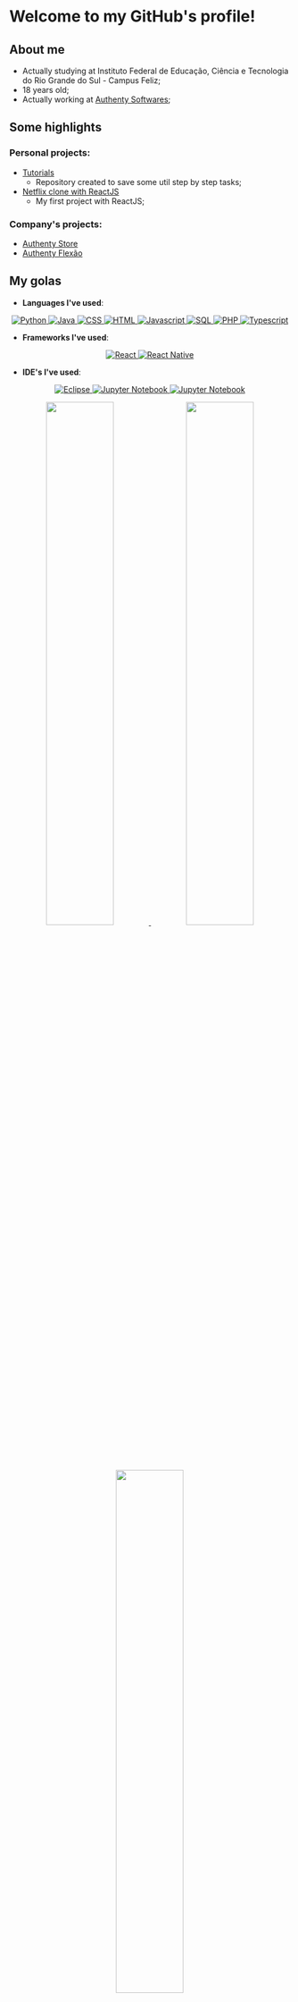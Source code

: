 # Welcome to my GitHub's profile!
## About me
* Actually studying at Instituto Federal de Educação, Ciência e Tecnologia do Rio Grande do Sul - Campus Feliz;
* 18 years old;
* Actually working at [Authenty Softwares](http://authenty.com.br);

## Some highlights
### Personal projects:
* [Tutorials](https://github.com/OtavioMaldaner/tutoriais)
  * Repository created to save some util step by step tasks;
* [Netflix clone with ReactJS](https://github.com/OtavioMaldaner/Clone-Netflix)
  * My first project with ReactJS;

### Company's projects:
* [Authenty Store](http://store.authenty.com.br/store)
* [Authenty Flexão](https://www.authenty.com.br/WebApps/FlexaoSimples/)

## My golas
* **Languages I've used**:
<p align="center">
    <a href="https://github.com/OtavioMaldaner">
        <img alt="Python" src="https://img.shields.io/badge/python-%230d1117.svg?style=for-the-badge&logo=python"/>
        <img alt="Java" src="https://img.shields.io/badge/java-%230d1117.svg?style=for-the-badge&logo=java"/>
        <img alt="CSS" src="https://img.shields.io/badge/css3-%230d1117.svg?style=for-the-badge&logo=css3&logoColor=1572B6"/>
        <img alt="HTML" src="https://img.shields.io/badge/html5-%230d1117.svg?style=for-the-badge&logo=html5"/>
        <img alt="Javascript" src="https://img.shields.io/badge/javascript-%230d1117.svg?style=for-the-badge&logo=javascript"/>
        <img alt="SQL" src="https://img.shields.io/badge/sql-%230d1117.svg?style=for-the-badge&logo=sql"/>
        <img alt="PHP" src="https://img.shields.io/badge/php-%230d1117.svg?style=for-the-badge&logo=php"/>
        <img alt="Typescript" src="https://img.shields.io/badge/typescript-%230d1117.svg?style=for-the-badge&logo=typescript"/>
    </a>
</p>

* **Frameworks I've used**:
<p align="center">
    <a href="https://github.com/OtavioMaldaner">
        <img alt="React" src="https://img.shields.io/badge/react-%230d1117.svg?style=for-the-badge&logo=react"/>
        <img alt="React Native" src="https://img.shields.io/badge/react%20native-%230d1117.svg?style=for-the-badge&logo=react"/>
    </a>
</p>

* **IDE's I've used**:
<p align="center">
    <a href="https://github.com/OtavioMaldaner">
        <img alt="Eclipse" src="https://img.shields.io/badge/Eclipse-%230d1117.svg?style=for-the-badge&logo=Eclipse"/>
        <img alt="Jupyter Notebook" src="https://img.shields.io/badge/jupyter-%230d1117.svg?style=for-the-badge&logo=jupyter"/>
        <img alt="Jupyter Notebook" src="https://img.shields.io/badge/Visual%20Studio%20Code-%230d1117.svg?style=for-the-badge&logo=visual-studio-code"/>
    </a>
</p>

<p align="center">
    <a href="https://github.com/OtavioMaldaner">
        <img width="49%" src="https://github-readme-streak-stats.herokuapp.com?user=OtavioMaldaner&theme=github-dark-blue&hide_border=true&date_format=M%20j%5B%2C%20Y%5D&background=00000000&stroke=055edb&border=055edb&fire=055edb&ring=055edb&sideLabels=39686F&currStreakLabel=39686F&currStreakNum=39686F"/>
        <img width="49%" src="https://github-readme-stats.vercel.app/api?username=OtavioMaldaner&show_icons=true&theme=transparent&include_all_commits=true&count_private=true&hide_border=true"/>
        <img width="49%" src="https://github-readme-stats.vercel.app/api/top-langs/?username=OtavioMaldaner&layout=compact&langs_count=7&theme=transparent&hide_border=true"/>
        <!-- <img width="49%" src="https://activity-graph.herokuapp.com/graph?username=OtavioMaldaner&theme=github-dark-blue&icon_color=DAD3AF&hide_border=true&border_radius=15&bg_color=00000000&point=273638&color=055edb&line=055edb" alt="GitHub Commits Graph" /> -->
    </a>
</p>

## Contact
<p align="center">
    <a href="mailto:otaviomaldaner571@gmail.com">
        <img src="https://img.shields.io/badge/-otaviomaldaner571@gmail.com-c14438?style=flat-square&logo=Gmail&logoColor=white&link=mailto:otaviomaldaner571@gmail.com">
    </a>
</p>
